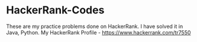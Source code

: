 # HackerRank-Codes
These are my practice problems done on HackerRank.
I have solved it in Java, Python. 
My HackerRank Profile - https://www.hackerrank.com/tr7550
